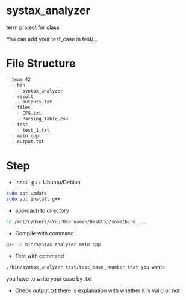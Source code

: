 # systax_analyzer
term project for class

You can add your test_case in test/...

# File Structure

```markdown
- team_42
  - bin
    - syntax_analyzer
  - result
    - outputs.txt
  - files
    - CFG.txt
    - Parsing_Table.csv
  - test
    - test_1.txt
  - main.cpp
  - output.txt

```
# Step

- Install g++ Ubuntu/Debian
```bash
sudo apt update
sudo apt install g++
```

- approach to directory
```bash
cd /mnt/c/Users/<YourUsername>/Desktop/something....
```

- Compile with command
```bash
g++ -o bin/syntax_analyzer main.cpp
```

- Test with command
```bash
./bin/syntax_analyzer test/test_case_<number that you want>
```
you have to write your case by .txt

- Check output.txt
  there is explanation with whether it is valid or not
